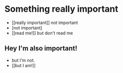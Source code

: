 # Something really important
- [[really important]] not important
- [not important] 
- [[read me!]] but don't read me
## Hey I'm also important!
- but I'm not.
- [[but I am!]]
